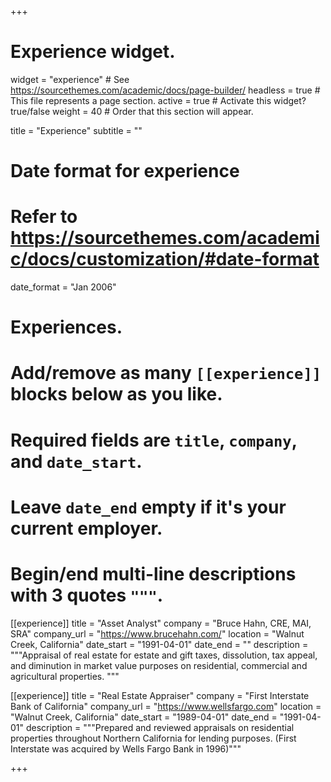 +++
# Experience widget.
widget = "experience"  # See https://sourcethemes.com/academic/docs/page-builder/
headless = true  # This file represents a page section.
active = true  # Activate this widget? true/false
weight = 40  # Order that this section will appear.

title = "Experience"
subtitle = ""

# Date format for experience
#   Refer to https://sourcethemes.com/academic/docs/customization/#date-format
date_format = "Jan 2006"

# Experiences.
#   Add/remove as many `[[experience]]` blocks below as you like.
#   Required fields are `title`, `company`, and `date_start`.
#   Leave `date_end` empty if it's your current employer.
#   Begin/end multi-line descriptions with 3 quotes `"""`.
[[experience]]
  title = "Asset Analyst"
  company = "Bruce Hahn, CRE, MAI, SRA"
  company_url = "https://www.brucehahn.com/"
  location = "Walnut Creek, California"
  date_start = "1991-04-01"
  date_end = ""
  description = """Appraisal of real estate for estate and gift taxes, dissolution, tax appeal, and diminution in market value purposes on residential, commercial and agricultural properties. """

[[experience]]
  title = "Real Estate Appraiser"
  company = "First Interstate Bank of California"
  company_url = "https://www.wellsfargo.com"
  location = "Walnut Creek, California"
  date_start = "1989-04-01"
  date_end = "1991-04-01"
  description = """Prepared and reviewed appraisals on residential properties throughout Northern California for lending purposes. (First Interstate was acquired by Wells Fargo Bank in 1996)"""

+++
